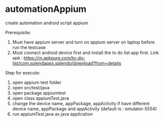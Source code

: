 # automationAppium
create automation android script appium

Prerequisite:
1. Must have appium server and turn on appium server on laptop before run the testcase
2. Must connect android device first and install the to do list app first.
Link apk : https://m.apkpure.com/to-do-list/com.splendapps.splendo/download?from=details

Step for execute:
1. open appium test folder
2. open src/test/java
3. open package appiumtest
4. open class appiumTest.java
5. change the device name, appPackage, appActivity if have different device name, appPackage and appActivity (default is : emulator-5554)
6. run appiumTest.java as java application
